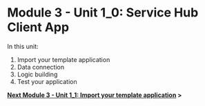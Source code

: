 # Module 3 - Unit 1_0: Service Hub Client App

In this unit:
1. Import your template application 
2. Data connection
3. Logic building
4. Test your application 




**[Next Module 3 - Unit 1_1: Import your template application](./1_Import%20your%20template%20application/Readme.md) >**
